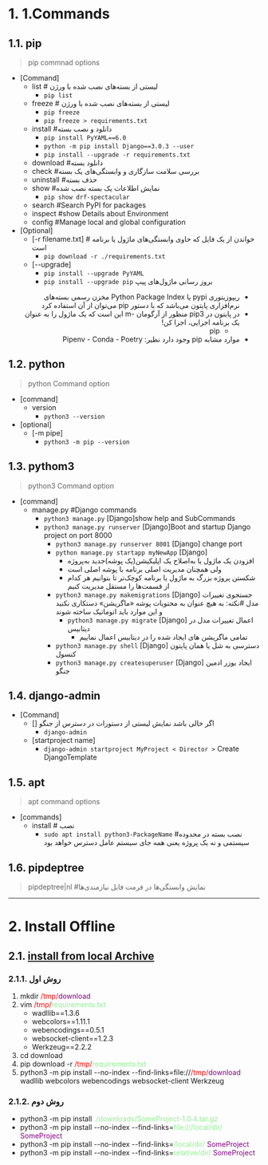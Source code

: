 # 1. 1.Commands

## 1.1. pip

> pip commnad options

* [Command]
    * list # لیستی از بسته‌های نصب شده با ورژن
        * `pip list`
    * freeze # لیستی از بسته‌های نصب شده با ورژن
        * `pip freeze`
        * `pip freeze > requirements.txt`
    * install #دانلود و نصب بسته
        * `pip install PyYAML==6.0`
        * `python -m pip install Django==3.0.3 --user`
        * `pip install --upgrade -r requirements.txt`
    * download #دانلود بسته
    * check #بررسی سلامت سازگاری و وابستگی‌های یک بسته
    * uninstall #حذف بسته
    * show #نمایش اطلاعات یک بسته نصب شده
      * `pip show drf-spectacular`
    * search #Search PyPI for packages
    * inspect #show Details about Environment
    * config #Manage local and global configuration
* [Optional]
    * [-r filename.txt] # خواندن از یک فایل که حاوی وابستگی‌های ماژول یا برنامه است
        * `pip download -r ./requirements.txt`
    * [--upgrade]
        * `pip install --upgrade PyYAML`
        * `pip install --upgrade pip` بروز رسانی ماژول‌های پیپ

<div style="direction:rtl;">

- ریپوزیتوری pypi یا Python Package Index مخزن رسمی بسته‌های نرم‌افزاری پایتون می‌باشد که با دستور pip می‌توان از آن استفاده کرد
- در پایتون در pip3 منظور از آرگومان -m این است که یک ماژول را به عنوان یک برنامه اجرایی، اجرا کن!
    - pip
- موارد مشابه pip وجود دارد نظیر: Pipenv - Conda - Poetry

</div>

## 1.2. python

> python Command option

* [command]
    * version
        * `python3 --version`
* [optional]
    * [-m pipe]
        * `python3 -m pip --version`

## 1.3. pythom3

> python3 Command option

* [command]
    * manage.py #Django commands
        * `python3 manage.py` [Django]show help and SubCommands
        * `python3 manage.py runserver` [Django]Boot and startup Django project on port 8000
            * `python3 manage.py runserver 8001`  [Django] change port
            * `python manage.py startapp myNewApp` [Django]
                * افزودن یک ماژول یا به‌اصلاح یک اپلیکیشن(یک پوشه)جدید به‌پروژه
                * ولی همچنان مدیریت اصلی برنامه با پوشه اصلی است
                * شکستن پروژه بزرگ به ماژول یا برنامه کوچک‌تر تا بتوانیم هر کدام از قسمت‌ها را مستقل مدیریت کنیم
            * `python3 manage.py makemigrations` [Django]  جستجوی تغییرات مدل
              #نکته: به هیچ عنوان به محتویات پوشه «ماگریشن» دستکاری نکنید و این موارد باید اتوماتیک ساخته شوند
                * `python3 manage.py migrate` [Django]  اعمال تغییرات مدل در دیتابیس
                    * تمامی ماگریشن های ایجاد شده را در دیتابیس اعمال نماییم
            * `python3 manage.py shell` [Django]  دسترسی به شل یا همان پایتون کنسول
            * `python3 manage.py createsuperuser` [Django] ایجاد یوزر ادمین جنگو

## 1.4. django-admin

* [Command]
    * [] اگر خالی باشد نمایش لیستی از دستورات در دسترس از جنگو
        * `django-admin`
    * [startproject name]
        * ```django-admin startproject MyProject < Director >``` Create DjangoTemplate

## 1.5. apt

> apt command options

* [commands]
    * install # نصب
        * `sudo apt install python3-PackageName` #نصب بسته در محدوده سیستمی و نه یک پروژه یعنی همه جای سیستم عامل دسترس خواهد بود

## 1.6. pipdeptree

> pipdeptree|nl #نمایش وابستگی‌ها در فرمت فایل نیازمندی‌ها

---

# 2. Install Offline

## 2.1. [install from local Archive](https://packaging.python.org/en/latest/tutorials/installing-packages/#installing-from-local-archives)

### 2.1.1. روش اول

1. mkdir <span style="color:red;">/tmp/</span><span style="color:purple;">download</span>
2. vim <span style="color:red;">/tmp/</span><span style="color:lightgreen;">requirements.txt</span>
    - wadllib==1.3.6
    - webcolors==1.11.1
    - webencodings==0.5.1
    - websocket-client==1.2.3
    - Werkzeug==2.2.2
3. cd download
4. pip download -r <span style="color:red;">/tmp/</span><span style="color:lightgreen;">requirements.txt</span>
5. python3 -m pip install --no-index --find-links=file://<span style="color:red;">/tmp/</span><span style="color:purple;">download</span> wadllib webcolors webencodings websocket-client Werkzeug

### 2.1.2. روش دوم

- python3 -m pip install <span style="color:lightgreen;">./downloads/SomeProject-1.0.4.tar.gz</span>
- python3 -m pip install --no-index --find-links=<span style="color:lightgreen;">file:///local/dir/ </span><span style="color:purple;">SomeProject</span>
- python3 -m pip install --no-index --find-links=<span style="color:lightgreen;">/local/dir/ </span><span style="color:purple;">SomeProject</span>
- python3 -m pip install --no-index --find-links=<span style="color:lightgreen;">relative/dir/ </span><span style="color:purple;">SomeProject</span>



